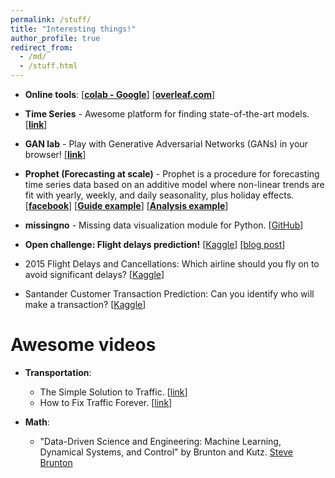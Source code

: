 ```yaml
---
permalink: /stuff/
title: "Interesting things!"
author_profile: true
redirect_from:
  - /md/
  - /stuff.html
---
```


- **Online tools**: [[**colab - Google**](https://colab.research.google.com/)] [[**overleaf.com**](https://www.overleaf.com)]

- **Time Series** - Awesome platform for finding state-of-the-art models. [[**link**](https://paperswithcode.com/area/time-series)]

- **GAN lab** - Play with Generative Adversarial Networks (GANs) in your browser! [[**link**](https://poloclub.github.io/ganlab/)]

- **Prophet (Forecasting at scale)** - Prophet is a procedure for forecasting time series data based on an additive model where non-linear trends are fit with yearly, weekly, and daily seasonality, plus holiday effects. [[**facebook**](https://facebook.github.io/prophet/)] [[**Guide example**](https://www.digitalocean.com/community/tutorials/a-guide-to-time-series-forecasting-with-prophet-in-python-3)] [[**Analysis example**](https://www.kaggle.com/elenapetrova/time-series-analysis-and-forecasts-with-prophet)]

- **missingno** - Missing data visualization module for Python. [[GitHub](https://github.com/ResidentMario/missingno)]

- **Open challenge: Flight delays prediction!** [[Kaggle](https://www.kaggle.com/c/flight-delays-prediction)] [[blog post](https://www.kaggle.com/fabiendaniel/predicting-flight-delays-tutorial)]

- 2015 Flight Delays and Cancellations: Which airline should you fly on to avoid significant delays? [[Kaggle](https://www.kaggle.com/usdot/flight-delays)]

- Santander Customer Transaction Prediction: Can you identify who will make a transaction? [[Kaggle](https://www.kaggle.com/c/santander-customer-transaction-prediction)]

Awesome videos
=======
- **Transportation**:
  - The Simple Solution to Traffic. [[link](https://www.youtube.com/watch?v=iHzzSao6ypE&t=5s)]
  - How to Fix Traffic Forever. [[link](https://www.youtube.com/watch?v=N4PW66_g6XA)]

- **Math**:
  - "Data-Driven Science and Engineering: Machine Learning, Dynamical Systems, and Control" by Brunton and Kutz. [Steve Brunton](https://www.youtube.com/channel/UCm5mt-A4w61lknZ9lCsZtBw)
